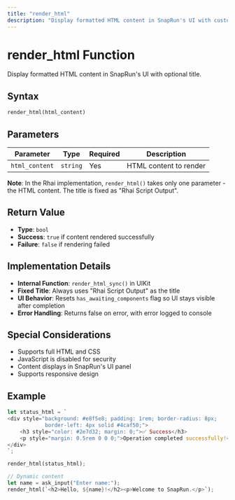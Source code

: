 ```yaml
---
title: "render_html"
description: "Display formatted HTML content in SnapRun's UI with custom styling"
---
```


# render_html Function

Display formatted HTML content in SnapRun's UI with optional title.

## Syntax

```rust
render_html(html_content)
```

## Parameters

| Parameter | Type | Required | Description |
|-----------|------|----------|-------------|
| `html_content` | `string` | Yes | HTML content to render |

**Note**: In the Rhai implementation, `render_html()` takes only one parameter - the HTML content. The title is fixed as "Rhai Script Output".

## Return Value

- **Type**: `bool`
- **Success**: `true` if content rendered successfully
- **Failure**: `false` if rendering failed

## Implementation Details

- **Internal Function**: `render_html_sync()` in UIKit
- **Fixed Title**: Always uses "Rhai Script Output" as the title
- **UI Behavior**: Resets `has_awaiting_components` flag so UI stays visible after completion
- **Error Handling**: Returns false on error, with error logged to console

## Special Considerations

- Supports full HTML and CSS
- JavaScript is disabled for security
- Content displays in SnapRun's UI panel
- Supports responsive design

## Example

```rust
let status_html = `
<div style="background: #e8f5e8; padding: 1rem; border-radius: 8px; 
            border-left: 4px solid #4caf50;">
    <h3 style="color: #2e7d32; margin: 0;">✅ Success</h3>
    <p style="margin: 0.5rem 0 0 0;">Operation completed successfully!</p>
</div>
`;

render_html(status_html);

// Dynamic content
let name = ask_input("Enter name:");
render_html(`<h2>Hello, ${name}!</h2><p>Welcome to SnapRun.</p>`);
```


